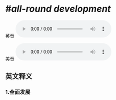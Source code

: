 # ***\#all-round development*** 
英音
<audio src="./media/all-round development1_AAC.aac" controls="controls"></audio>

美音
<audio src="./media/all-round development2_AAC.aac" controls="controls"></audio>



  

英文释义
---
### 1.**全面发展**  


